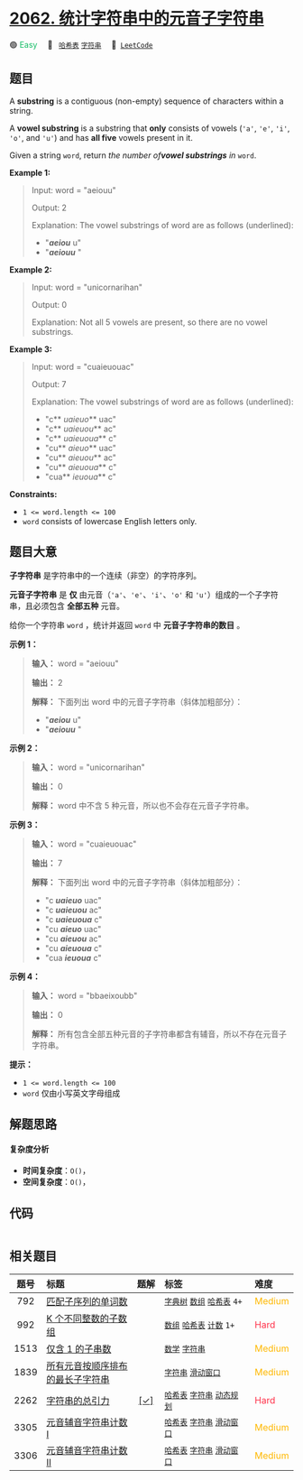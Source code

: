 # [2062. 统计字符串中的元音子字符串](https://leetcode.com/problems/count-vowel-substrings-of-a-string)

🟢 <font color=#15bd66>Easy</font>&emsp; 🔖&ensp; [`哈希表`](/leetcode/outline/tag/hash-table.md) [`字符串`](/leetcode/outline/tag/string.md)&emsp; 🔗&ensp;[`LeetCode`](https://leetcode.com/problems/count-vowel-substrings-of-a-string)


## 题目

A **substring** is a contiguous (non-empty) sequence of characters within a
string.

A **vowel substring** is a substring that **only** consists of vowels (`'a'`,
`'e'`, `'i'`, `'o'`, and `'u'`) and has **all five** vowels present in it.

Given a string `word`, return _the number of**vowel substrings** in_ `word`.



**Example 1:**

> Input: word = "aeiouu"
> 
> Output: 2
> 
> Explanation: The vowel substrings of word are as follows (underlined):
> - "**_aeiou_** u"
> - "**_aeiouu_** "

**Example 2:**

> Input: word = "unicornarihan"
> 
> Output: 0
> 
> Explanation: Not all 5 vowels are present, so there are no vowel substrings.

**Example 3:**

> Input: word = "cuaieuouac"
> 
> Output: 7
> 
> Explanation: The vowel substrings of word are as follows (underlined):
> - "c** _uaieuo_** uac"
> - "c** _uaieuou_** ac"
> - "c** _uaieuoua_** c"
> - "cu** _aieuo_** uac"
> - "cu** _aieuou_** ac"
> - "cu** _aieuoua_** c"
> - "cua** _ieuoua_** c"

**Constraints:**

  * `1 <= word.length <= 100`
  * `word` consists of lowercase English letters only.


## 题目大意

**子字符串** 是字符串中的一个连续（非空）的字符序列。

**元音子字符串** 是 **仅** 由元音（`'a'`、`'e'`、`'i'`、`'o'` 和 `'u'`）组成的一个子字符串，且必须包含
**全部五种** 元音。

给你一个字符串 `word` ，统计并返回 `word` 中 **元音子字符串的数目** 。



**示例 1：**

> 
> 
> 
> 
> 
> **输入：** word = "aeiouu"
> 
> **输出：** 2
> 
> **解释：** 下面列出 word 中的元音子字符串（斜体加粗部分）：
> - "_**aeiou**_ u"
> - "**_aeiouu_** "
> 
> 

**示例 2：**

> 
> 
> 
> 
> 
> **输入：** word = "unicornarihan"
> 
> **输出：** 0
> 
> **解释：** word 中不含 5 种元音，所以也不会存在元音子字符串。
> 
> 

**示例 3：**

> 
> 
> 
> 
> 
> **输入：** word = "cuaieuouac"
> 
> **输出：** 7
> 
> **解释：** 下面列出 word 中的元音子字符串（斜体加粗部分）：
> - "c _**uaieuo**_ uac"
> - "c _**uaieuou**_ ac"
> - "c _**uaieuoua**_ c"
> - "cu _**aieuo**_ uac"
> - "cu _**aieuou**_ ac"
> - "cu _**aieuoua**_ c"
> - "cua _**ieuoua**_ c"

**示例 4：**

> 
> 
> 
> 
> 
> **输入：** word = "bbaeixoubb"
> 
> **输出：** 0
> 
> **解释：** 所有包含全部五种元音的子字符串都含有辅音，所以不存在元音子字符串。
> 
> 



**提示：**

  * `1 <= word.length <= 100`
  * `word` 仅由小写英文字母组成


## 解题思路

#### 复杂度分析

- **时间复杂度**：`O()`，
- **空间复杂度**：`O()`，

## 代码

```javascript

```

## 相关题目

| 题号 | 标题 | 题解 | 标签 | 难度 |
| :------: | :------ | :------: | :------ | :------ |
| 792 | [匹配子序列的单词数](https://leetcode.com/problems/number-of-matching-subsequences) |  |  [`字典树`](/leetcode/outline/tag/trie.md) [`数组`](/leetcode/outline/tag/array.md) [`哈希表`](/leetcode/outline/tag/hash-table.md) `4+` | <font color=#ffb800>Medium</font> |
| 992 | [K 个不同整数的子数组](https://leetcode.com/problems/subarrays-with-k-different-integers) |  |  [`数组`](/leetcode/outline/tag/array.md) [`哈希表`](/leetcode/outline/tag/hash-table.md) [`计数`](/leetcode/outline/tag/counting.md) `1+` | <font color=#ff334b>Hard</font> |
| 1513 | [仅含 1 的子串数](https://leetcode.com/problems/number-of-substrings-with-only-1s) |  |  [`数学`](/leetcode/outline/tag/math.md) [`字符串`](/leetcode/outline/tag/string.md) | <font color=#ffb800>Medium</font> |
| 1839 | [所有元音按顺序排布的最长子字符串](https://leetcode.com/problems/longest-substring-of-all-vowels-in-order) |  |  [`字符串`](/leetcode/outline/tag/string.md) [`滑动窗口`](/leetcode/outline/tag/sliding-window.md) | <font color=#ffb800>Medium</font> |
| 2262 | [字符串的总引力](https://leetcode.com/problems/total-appeal-of-a-string) | [[✓]](https://2xiao.github.io/leetcode-js/leetcode/problem/2262) |  [`哈希表`](/leetcode/outline/tag/hash-table.md) [`字符串`](/leetcode/outline/tag/string.md) [`动态规划`](/leetcode/outline/tag/dynamic-programming.md) | <font color=#ff334b>Hard</font> |
| 3305 | [元音辅音字符串计数 I](https://leetcode.com/problems/count-of-substrings-containing-every-vowel-and-k-consonants-i) |  |  [`哈希表`](/leetcode/outline/tag/hash-table.md) [`字符串`](/leetcode/outline/tag/string.md) [`滑动窗口`](/leetcode/outline/tag/sliding-window.md) | <font color=#ffb800>Medium</font> |
| 3306 | [元音辅音字符串计数 II](https://leetcode.com/problems/count-of-substrings-containing-every-vowel-and-k-consonants-ii) |  |  [`哈希表`](/leetcode/outline/tag/hash-table.md) [`字符串`](/leetcode/outline/tag/string.md) [`滑动窗口`](/leetcode/outline/tag/sliding-window.md) | <font color=#ffb800>Medium</font> |

<style>
.blue {
    background-color: #096dd9;
    padding: 0.25rem 0.5rem;
    margin: 0;
    font-size: 0.85em;
    border-radius: 3px;
    color: white;
    font-weight: 500;
}
table th:first-of-type { width: 10%; }
table th:nth-of-type(2) { width: 35%; }
table th:nth-of-type(3) { width: 10%; }
table th:nth-of-type(4) { width: 35%; }
table th:nth-of-type(5) { width: 10%; }
</style>
